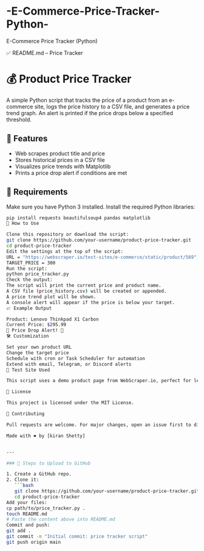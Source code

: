 # -E-Commerce-Price-Tracker-Python-
 E-Commerce Price Tracker (Python)


✅ README.md – Price Tracker
# 💰 Product Price Tracker

A simple Python script that tracks the price of a product from an e-commerce site, logs the price history to a CSV file, and generates a price trend graph. An alert is printed if the price drops below a specified threshold.

## 📌 Features

- Web scrapes product title and price
- Stores historical prices in a CSV file
- Visualizes price trends with Matplotlib
- Prints a price drop alert if conditions are met

## 🔧 Requirements

Make sure you have Python 3 installed. Install the required Python libraries:

```bash
pip install requests beautifulsoup4 pandas matplotlib
🚀 How to Use

Clone this repository or download the script:
git clone https://github.com/your-username/product-price-tracker.git
cd product-price-tracker
Edit the settings at the top of the script:
URL = "https://webscraper.io/test-sites/e-commerce/static/product/569"
TARGET_PRICE = 300
Run the script:
python price_tracker.py
Check the output:
The script will print the current price and product name.
A CSV file (price_history.csv) will be created or appended.
A price trend plot will be shown.
A console alert will appear if the price is below your target.
📈 Example Output

Product: Lenovo Thinkpad X1 Carbon
Current Price: $295.99
🚨 Price Drop Alert! 🚨
🛠 Customization

Set your own product URL
Change the target price
Schedule with cron or Task Scheduler for automation
Extend with email, Telegram, or Discord alerts
🧪 Test Site Used

This script uses a demo product page from WebScraper.io, perfect for learning and testing scraping.

📄 License

This project is licensed under the MIT License.

🙌 Contributing

Pull requests are welcome. For major changes, open an issue first to discuss what you would like to change.

Made with ❤️ by [kiran Shetty]


---

### 📝 Steps to Upload to GitHub

1. Create a GitHub repo.
2. Clone it:
   ```bash
   git clone https://github.com/your-username/product-price-tracker.git
   cd product-price-tracker
Add your files:
cp path/to/price_tracker.py .
touch README.md
# Paste the content above into README.md
Commit and push:
git add .
git commit -m "Initial commit: price tracker script"
git push origin main
